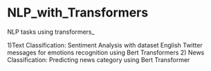 # NLP_with_Transformers
NLP tasks using transformers_

1)Text Classification: Sentiment Analysis with dataset English Twitter messages for emotions recognition using Bert Transformers
2) News Classification: Predicting news category using Bert Transformer
